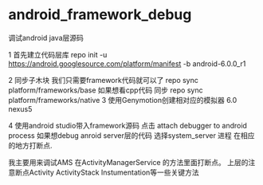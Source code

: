 # android_framework_debug
调试android java层源码

1 首先建立代码层库
repo init -u https://android.googlesource.com/platform/manifest -b android-6.0.0_r1

2 同步子木块 我们只需要framework代码就可以了
  repo sync platform/frameworks/base
  如果想看cpp代码 同步 repo sync platform/frameworks/native
3 使用Genymotion创建相对应的模拟器 6.0 nexus5

4 使用android studio带入framework源码 点击 attach  debugger to android process 
  如果想debug anroid server层的代码 选择system_server 进程 在相应的地方打断点.
  
  我主要用来调试AMS 在ActivityManagerService 的方法里面打断点。 上层的注意断点Activity ActivityStack Instumentation等一些关键方法

